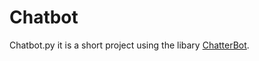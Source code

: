 # Chatbot

Chatbot.py it is a short project using the libary [ChatterBot](https://chatterbot.readthedocs.io/en/stable/index.html).  
